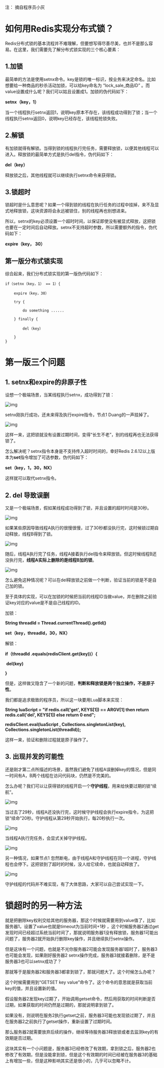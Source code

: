 注： 摘自程序员小灰



# **如何用Redis实现分布式锁？**



Redis分布式锁的基本流程并不难理解，但要想写得尽善尽美，也并不是那么容易。在这里，我们需要先了解分布式锁实现的三个核心要素：



## **1.加锁**

最简单的方法是使用setnx命令。key是锁的唯一标识，按业务来决定命名。比如想要给一种商品的秒杀活动加锁，可以给key命名为 “lock_sale_商品ID” 。而value设置成什么呢？我们可以姑且设置成1。加锁的伪代码如下：    

**setnx（key，1）**

当一个线程执行setnx返回1，说明key原本不存在，该线程成功得到了锁；当一个线程执行setnx返回0，说明key已经存在，该线程抢锁失败。



## **2.解锁**

有加锁就得有解锁。当得到锁的线程执行完任务，需要释放锁，以便其他线程可以进入。释放锁的最简单方式是执行del指令，伪代码如下：

**del（key）**

释放锁之后，其他线程就可以继续执行setnx命令来获得锁。



## **3.锁超时**

锁超时是什么意思呢？如果一个得到锁的线程在执行任务的过程中挂掉，来不及显式地释放锁，这块资源将会永远被锁住，别的线程再也别想进来。

所以，setnx的key必须设置一个超时时间，以保证即使没有被显式释放，这把锁也要在一定时间后自动释放。setnx不支持超时参数，所以需要额外的指令，伪代码如下：

**expire（key， 30）**



## 第一版分布式锁实现

综合起来，我们分布式锁实现的第一版伪代码如下：

```
if（setnx（key，1） == 1）{

	expire（key，30）

	try {

		do something ......

	} finally {

		del（key）

	}
}
```



# 第一版三个问题

## **1. setnx和expire的非原子性**

设想一个极端场景，当某线程执行setnx，成功得到了锁：

![img](assets\20190509203735.jpg)





setnx刚执行成功，还未来得及执行expire指令，节点1 Duang的一声挂掉了。

![img](assets\20190509203747.jpg)





这样一来，这把锁就没有设置过期时间，变得“长生不老”，别的线程再也无法获得锁了。

怎么解决呢？setnx指令本身是不支持传入超时时间的，幸好Redis 2.6.12以上版本为**set**指令增加了可选参数，伪代码如下：

**set（key，1，30，NX）**

这样就可以取代setnx指令。



## **2. del 导致误删**

又是一个极端场景，假如某线程成功得到了锁，并且设置的超时时间是30秒。

![img](assets\20190509203756.jpg)





如果某些原因导致线程A执行的很慢很慢，过了30秒都没执行完，这时候锁过期自动释放，线程B得到了锁。

![img](assets\20190509203804.jpg)





随后，线程A执行完了任务，线程A接着执行del指令来释放锁。但这时候线程B还没执行完，**线程A实际上删除的是线程B加的锁**。

![img](assets\20190509203813.jpg)





怎么避免这种情况呢？可以在del释放锁之前做一个判断，验证当前的锁是不是自己加的锁。



至于具体的实现，可以在加锁的时候把当前的线程ID当做value，并在删除之前验证key对应的value是不是自己线程的ID。

加锁：

**String threadId = Thread.currentThread().getId()**

**set（key，threadId，30，NX）**



解锁：

**if（threadId .equals(redisClient.get(key))）{**

​    **del(key)**

**}**



但是，这样做又隐含了一个新的问题，**判断和释放锁是两个独立操作，不是原子性**。

我们都是追求极致的程序员，所以这一块要用Lua脚本来实现：



**String luaScript = "if redis.call('get', KEYS[1]) == ARGV[1] then return redis.call('del', KEYS[1]) else return 0 end";**



**redisClient.eval(luaScript , Collections.singletonList(key), Collections.singletonList(threadId));**



这样一来，验证和删除过程就是原子操作了。





## **3. 出现并发的可能性**



还是刚才第二点所描述的场景，虽然我们避免了线程A误删掉key的情况，但是同一时间有A，B两个线程在访问代码块，仍然是不完美的。

怎么办呢？我们可以让获得锁的线程开启一个**守护线程**，用来给快要过期的锁“续航”。



![img](assets\20190509203825.jpg)





当过去了29秒，线程A还没执行完，这时候守护线程会执行expire指令，为这把锁“续命”20秒。守护线程从第29秒开始执行，每20秒执行一次。



![img](assets\20190509203832.jpg)





当线程A执行完任务，会显式关掉守护线程。

![img](assets\20190509203839.jpg)





另一种情况，如果节点1 忽然断电，由于线程A和守护线程在同一个进程，守护线程也会停下。这把锁到了超时的时候，没人给它续命，也就自动释放了。

![img](assets\20190509203846.jpg)





守护线程的代码并不难实现，有了大体思路，大家可以自己尝试实现一下。

# 

# 锁超时的另一种方法

就是把删除key权利交给其他的服务器，那这个时候就需要用到value值了，比如服务器1，设置了value也就是timeout为当前时间+1秒 ，这个时候服务器2通过get发现时间已经超过系统当前时间了，那就说明服务器1没有释放锁，服务器1可能出问题了，服务器2就开始执行删除key操作，并且继续执行setnx操作。



但是这块有一个问题，也就是不光你服务器2可能会发现服务器1超时了，服务器3也可能会发现，如果刚好服务器2 setnx操作完成，服务器3就接着删除，是不是服务器3也可以setnx成功了？



那就等于是服务器2和服务器3都拿到锁了，那就问题大了。这个时候怎么办呢？



这个时候需要用到“GETSET  key value”命令了。这个命令的意思就是获取当前key的值，并且设置新的值。



假设服务器2发现key过期了，开始调用getset命令，然后用获取的时间判断是否过期，如果获取的时间仍然是过期的，那就说明拿到锁了。



如果没有，则说明在服务2执行getset之前，服务器3可能也发现锁过期了，并且在服务器2之前执行了getset操作，重新设置了过期时间。



那么服务器2就需要放弃后续的操作，继续等待服务器3释放锁或者去监测key的有效期是否过期。



这块其实有一个小问题是，服务器3已经修改了有效期，拿到锁之后，服务器2也修改了有效期，但是没能拿到锁，但是这个有效期的时间已经被在服务器3的基础上有增加一些，但是这种影响其实还是很小的，几乎可以忽略不计。